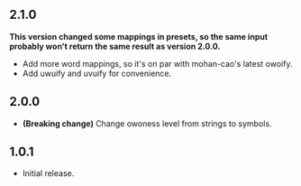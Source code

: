## 2.1.0
**This version changed some mappings in presets, so the same input probably won't return the same result as version 2.0.0.**

- Add more word mappings, so it's on par with mohan-cao's latest owoify.
- Add uwuify and uvuify for convenience.

## 2.0.0
- **(Breaking change)** Change owoness level from strings to symbols.

## 1.0.1
- Initial release.